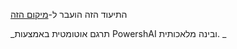 ﻿התיעוד הזה הועבר ל-[מיקום הזה](huggingface/)

<!--
	שומר על קובץ זה לצורך תאימות עם קישורים חיצוניים.
-->



<!--PowershaiAiDocBlockStart-->
_תרגם אוטומטית באמצעות PowershAI ובינה מלאכותית. 
_
<!--PowershaiAiDocBlockEnd-->
